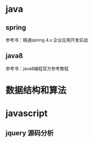 # java

## spring

参考书：精通spring 4.x 企业应用开发实战 

## java8

参考书：java8编程官方参考教程



# 数据结构和算法

# javascript

## jquery 源码分析

